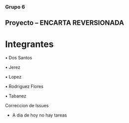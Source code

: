 ### Grupo 6

## Proyecto – ENCARTA REVERSIONADA

# Integrantes

• Dos Santos

• Jerez

• Lopez

• Rodriguez Flores

• Tabanez


Correccion de Issues

* A dia de hoy no hay tareas 
